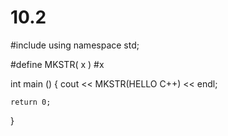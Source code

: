 # 10.2
#include <iostream>
using namespace std;
 
#define MKSTR( x ) #x
 
int main ()
{
    cout << MKSTR(HELLO C++) << endl;
 
    return 0;
}
